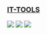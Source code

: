 ### [IT-TOOLS](https://github.com/CorentinTh/it-tools)

![](https://img.shields.io/github/license/CorentinTh/it-tools) [![](https://img.shields.io/github/last-commit/scillidan/it-tools/main)](https://github.com/scillidan/it-tools) ![](https://img.shields.io/badge/Vercel-black?style=flat&logo=Vercel&logoColor=white)